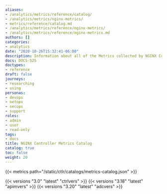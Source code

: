 ```yaml
---
aliases:
- /analytics/metrics/reference/catalog/
- /analytics/metrics/nginx-metrics/
- metrics/reference/catalog.md
- /analytics/metrics/reference/nginx-metrics/
- /analytics/metrics/reference/nginx-metrics.md
authors: []
categories:
- analytics
date: "2020-10-26T15:32:41-06:00"
description: Information about all of the Metrics collected by NGINX Controller Agent.
docs: DOCS-525
doctypes:
- reference
draft: false
journeys:
- researching
- using
personas:
- devops
- netops
- secops
- support
roles:
- admin
- user
- read-only
tags:
- docs
title: NGINX Controller Metrics Catalog
catalog: true
toc: false
weight: 20
---
```


{{< metrics path="/static/ctlr/catalogs/metrics-catalog.json" >}}

{{< versions "3.0" "latest" "ctrlvers" >}}
{{< versions "3.18" "latest" "apimvers" >}}
{{< versions "3.20" "latest" "adcvers" >}}
